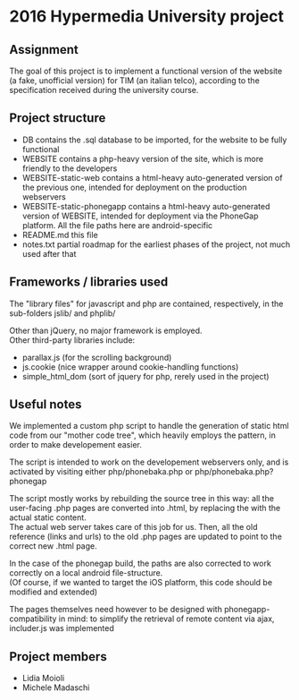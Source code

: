 # 2016 Hypermedia University project

## Assignment

The goal of this project is to implement a functional version of the website (a fake, unofficial version)
for TIM (an italian telco), according to the specification received during the university course.

## Project structure

* DB contains the .sql database to be imported, for the website to be fully functional
* WEBSITE contains a php-heavy version of the site, which is more friendly to the developers
* WEBSITE-static-web contains a html-heavy auto-generated version of the previous one, intended
    for deployment on the production webservers
* WEBSITE-static-phonegapp contains a html-heavy auto-generated version of WEBSITE, intended for
    deployment via the PhoneGap platform. All the file paths here are android-specific
* README.md this file
* notes.txt partial roadmap for the earliest phases of the project, not much used after that

## Frameworks / libraries used

The "library files" for javascript and php are contained, respectively, in the sub-folders
jslib/ and phplib/

Other than jQuery, no major framework is employed.  
Other third-party libraries include:

* parallax.js (for the scrolling background)
* js.cookie (nice wrapper around cookie-handling functions)
* simple_html_dom (sort of jquery for php, rerely used in the project)

## Useful notes

We implemented a custom php script to handle the generation of static html code from our
"mother code tree", which heavily employs the <?php include "file" ?> pattern,
in order to make developement easier.

The script is intended to work on the developement webservers only, and is activated by
visiting either php/phonebaka.php or php/phonebaka.php?phonegap

The script mostly works by rebuilding the source tree in this way: all the user-facing
.php pages are converted into .html, by replacing the <?php include "file" ?> with the
actual static content.  
The actual web server takes care of this job for us. Then, all the old reference (links
and urls) to the old .php pages are updated to point to the correct new .html page.

In the case of the phonegap build, the paths are also corrected to work correctly on a
local android file-structure.  
(Of course, if we wanted to target the iOS platform, this code should be modified and extended)

The pages themselves need however to be designed with phonegapp-compatibility in mind:
to simplify the retrieval of remote content via ajax, includer.js was implemented

## Project members

* Lidia Moioli
* Michele Madaschi

